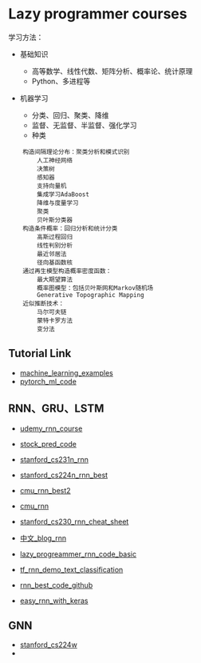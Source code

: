 # Lazy programmer courses  

学习方法：

- 基础知识  
    - 高等数学、线性代数、矩阵分析、概率论、统计原理  
    - Python、多进程等

- 机器学习 
    - 分类、回归、聚类、降维  
    - 监督、无监督、半监督、强化学习
    - 种类
```    
    构造间隔理论分布：聚类分析和模式识别
        人工神经网络
        决策树
        感知器
        支持向量机
        集成学习AdaBoost
        降维与度量学习
        聚类
        贝叶斯分类器
    构造条件概率：回归分析和统计分类
        高斯过程回归
        线性判别分析
        最近邻居法
        径向基函数核
    通过再生模型构造概率密度函数：
        最大期望算法
        概率图模型：包括贝叶斯网和Markov随机场
        Generative Topographic Mapping
    近似推断技术：
        马尔可夫链
        蒙特卡罗方法
        变分法
```




## Tutorial Link 

- [machine_learning_examples](https://github.com/lazyprogrammer/machine_learning_examples)  
- [pytorch_ml_code](https://github.com/udacity/deep-learning-v2-pytorch)  

## RNN、GRU、LSTM

- [udemy_rnn_course](https://www.udemy.com/course/deep-learning-recurrent-neural-networks-in-python/)  
- [stock_pred_code](https://lazyprogrammer.me/stock-prediction/)  
- [stanford_cs231n_rnn](http://cs231n.stanford.edu/slides/2017/cs231n_2017_lecture10.pdf)  
- [stanford_cs224n_rnn_best](https://web.stanford.edu/class/cs224n/slides/cs224n-2020-lecture07-fancy-rnn.pdf)  
- [cmu_rnn_best2](http://www.cs.cmu.edu/~bhiksha/courses/deeplearning/Spring.2018/www/recitations/rec5.rnn.pdf)    
- [cmu_rnn](http://www.cs.cmu.edu/~mgormley/courses/10601-s18/slides/lecture17-rnn.pdf)    
- [stanford_cs230_rnn_cheat_sheet](https://stanford.edu/~shervine/teaching/cs-230/cheatsheet-recurrent-neural-networks)
- [中文_blog_rnn](https://medium.com/analytics-vidhya/rnn-vs-gru-vs-lstm-863b0b7b1573)
  
- [lazy_progreammer_rnn_code_basic](https://lazyprogrammer.me/stock-prediction/)   
- [tf_rnn_demo_text_classification](https://www.tensorflow.org/tutorials/text/text_classification_rnn)  
- [rnn_best_code_github](https://github.com/omerbsezer/LSTM_RNN_Tutorials_with_Demo)  
- [easy_rnn_with_keras](https://github.com/buomsoo-kim/Easy-deep-learning-with-Keras)


## GNN 

- [stanford_cs224w](http://web.stanford.edu/class/cs224w/)  
- 